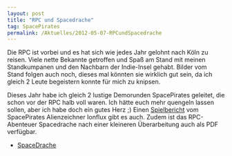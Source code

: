 ```yaml
---
layout: post
title: "RPC und Spacedrache"
tag: SpacePirates
permalink: /Aktuelles/2012-05-07-RPCundSpacedrache
---
```


Die RPC ist vorbei und es hat sich wie jedes Jahr gelohnt nach Köln zu reisen. Viele nette Bekannte getroffen und Spaß am Stand mit meinen Standkumpanen und den Nachbarn der Indie-Insel gehabt. Bilder vom Stand folgen auch noch, dieses mal könnten sie wirklich gut sein, da ich gleich 2 Leute begeistern konnte für mich zu knipsen.

Dieses Jahr habe ich gleich 2 lustige Demorunden SpacePirates geleitet, die schon vor der RPC halb voll waren. Ich hätte euch mehr quengeln lassen sollen, aber ich habe doch ein gutes Herz ;) Einen [Spielbericht](http:/tanelorn.net/.php/topic,74620.0.html) vom SpacePirates Alienzeichner Ionflux gibt es auch. Zudem ist das RPC-Abenteuer Spacedrache nach einer kleineren Überarbeitung auch als PDF verfügbar.

- [SpaceDrache](https://spacepirates.jcgames.de/Abenteuer/SpaceDrache/)

